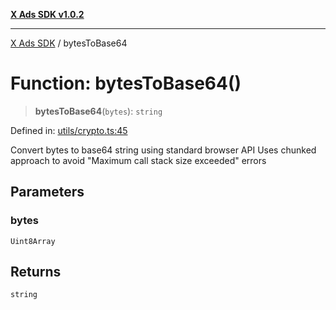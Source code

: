 [**X Ads SDK v1.0.2**](../README.md)

***

[X Ads SDK](../globals.md) / bytesToBase64

# Function: bytesToBase64()

> **bytesToBase64**(`bytes`): `string`

Defined in: [utils/crypto.ts:45](https://github.com/kage1020/x-ads-sdk/blob/main/src/utils/crypto.ts#L45)

Convert bytes to base64 string using standard browser API
Uses chunked approach to avoid "Maximum call stack size exceeded" errors

## Parameters

### bytes

`Uint8Array`

## Returns

`string`
